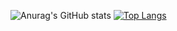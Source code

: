 ![Anurag's GitHub stats](https://github-readme-stats.vercel.app/api?username=jpedro85&count_private=true&show_icons=true&theme=radical)
[![Top Langs](https://github-readme-stats.vercel.app/api/top-langs/?username=jpedro85&layout=compact&theme=radical)](https://github.com/anuraghazra/github-readme-stats)
